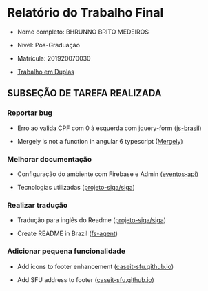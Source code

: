 # Relatório do Trabalho Final 

* Nome completo: BHRUNNO BRITO MEDEIROS
* Nível: Pós-Graduação
* Matrícula: 201920070030

* [Trabalho em Duplas](https://github.com/gustavopinto/tesl/blob/master/duplas/Dupla_VICTORHUGO_BHRUNNO.md)


## SUBSEÇÃO DE TAREFA REALIZADA

### Reportar bug

* Erro ao valida CPF com 0 à esquerda com jquery-form ([js-brasil](https://github.com/mariohmol/js-brasil/issues/11))

* Mergely is not a function in angular 6 typescript ([Mergely](https://github.com/wickedest/Mergely/issues/116))

### Melhorar documentação

* Configuração do ambiente com Firebase e Admin ([eventos-api](https://github.com/frontendbr/eventos-api/pull/72/commits/a2ac219628caebdf5813bf703bf8a05990155be8))

* Tecnologias utilizadas ([projeto-siga/siga](https://github.com/projeto-siga/siga/pull/1276/commits/7cbc53d58ea2ab510df6b118557b4cd09e6ef1ed))

### Realizar tradução

* Tradução para inglês do Readme ([projeto-siga/siga](https://github.com/projeto-siga/siga/pull/1275/commits/0b328e4eed232c0e847b125e591dbdd97caa1c7d))

* Create README in Brazil ([fs-agent](https://github.com/whitesource/fs-agent/pull/27/commits/4301a9d1825e7451bee865e5fdbd3d57efdd8df0))

### Adicionar pequena funcionalidade

* Add icons to footer enhancement ([caseit-sfu.github.io](https://github.com/caseit-sfu/caseit-sfu.github.io/pull/4/commits/33311cdbd06f87c2cd90e53c78fe34b2f1b88d5f))


* Add SFU address to footer ([caseit-sfu.github.io](https://github.com/caseit-sfu/caseit-sfu.github.io/pull/5/commits/002bad2cf397d2437727cf817e884b180119476e))

